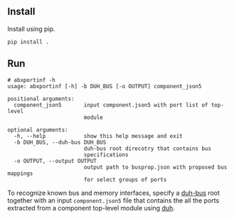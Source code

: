 ## Install

Install using pip.

```
pip install .
```

## Run

```console
# abxportinf -h
usage: abxportinf [-h] -b DUH_BUS [-o OUTPUT] component_json5

positional arguments:
  component_json5       input component.json5 with port list of top-level
                        module

optional arguments:
  -h, --help            show this help message and exit
  -b DUH_BUS, --duh-bus DUH_BUS
                        duh-bus root direcotry that contains bus
                        specifications
  -o OUTPUT, --output OUTPUT
                        output path to busprop.json with proposed bus mappings
                        for select groups of ports
```

To recognize known bus and memory interfaces, specify a
[duh-bus](https://github.com/sifive/duh-bus) root together with an input
`component.json5` file that contains the all the ports extracted from a
component top-level module using [duh](https://github.com/sifive/duh).

